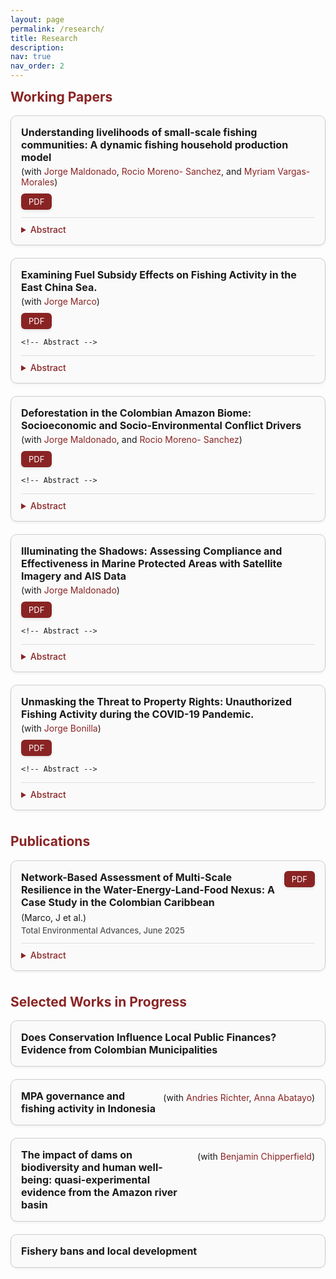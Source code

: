 ```yaml
---
layout: page
permalink: /research/
title: Research
description: 
nav: true
nav_order: 2
---
```


<h2 style="color: rgb(138, 36, 36); margin-top: 0em;">Working Papers</h2>

<div style="border: 1px solid #ccc; border-radius: 10px; padding: 16px; margin-bottom: 20px; background-color: #fafafa; box-shadow: 0 2px 4px rgba(0,0,0,0.05);">

  <!-- Title and PDF -->
  <div style="display: flex; align-items: flex-start; justify-content: space-between; flex-wrap: wrap; gap: 10px;">
    <div>
      <div style="font-weight: bold; font-size: 16px;">Understanding livelihoods of small-scale fishing communities: A dynamic fishing household production model</div>
      <div style="margin-top: 4px; font-size: 14px;">
        (with <a href="https://economia.uniandes.edu.co/maldonado" style="color: rgb(138, 36, 36); text-decoration: none;">Jorge Maldonado</a>, <a style="color: rgb(138, 36, 36); text-decoration: none;">Rocio Moreno- Sanchez</a>, and <a style="color: rgb(138, 36, 36); text-decoration: none;">Myriam Vargas-Morales</a>)
      </div>
    </div>
    <a href="https://jorgephd.github.io/jlmontero.github.io/assets/papers/JEEM-D-25-00547.pdf" 
       target="_blank"
       style="padding: 5px 12px; background-color: rgb(138, 36, 36); color: white; text-align: center; text-decoration: none; border-radius: 6px; font-size: 13px; box-shadow: 0 2px 4px rgba(0, 0, 0, 0.1);">
      PDF
    </a>
  </div>

  <!-- Abstract -->
  <details style="margin-top: 12px; border-top: 1px solid #ddd; padding-top: 10px;">
    <summary style="cursor: pointer; font-weight: 500; font-size: 14px; color: rgb(138, 36, 36);">Abstract</summary>
    <p style="margin-top: 10px; font-size: 14px; line-height: 1.5;">
    Small-scale fishing (SSF) communities in developing countries typically face high levels of poverty and vulnerability, coupled with a strong dependence on fishing resources. Fishing plays a central role as both a source of income and a means of ensuring food security. However, there is limited information on the relationships between household wellbeing, resource sustainability, and their interactions. This study contributes to a deeper understanding of SSF livelihoods by examining how key economic parameters influence the decision-making of fishing households. We develop a dynamic fishing household production model in which households make simultaneous decisions regarding consumption and production, incorporating the fact that fishing depends on a common-pool resource that fluctuates over time. The theoretical model is validated using data from the village of Barú, located in the Colombian Caribbean. The calibrated model allows for simulations of various policy scenarios affecting SSF management and household wellbeing, both with and without considering changes in fish stock. Our findings offer valuable insights for designing policies that support the sustainable use of marine resources while fostering the socioeconomic development of these communities.
    </p>
  </details>

</div>


<div style="border: 1px solid #ccc; border-radius: 10px; padding: 16px; margin-bottom: 20px; background-color: #fafafa; box-shadow: 0 2px 4px rgba(0,0,0,0.05);">

  <!-- Title and PDF -->
  <div style="display: flex; align-items: flex-start; justify-content: space-between; flex-wrap: wrap; gap: 10px;">
    <div>
      <div style="font-weight: bold; font-size: 16px;">Examining Fuel Subsidy Effects on Fishing Activity in the East China Sea.</div>
      <div style="margin-top: 4px; font-size: 14px;">
        (with <a href="https://www.efdinitiative.org/about-efd/people/renau-jorge-marco" style="color: rgb(138, 36, 36); text-decoration: none;">Jorge Marco</a>)
      </div>
    </div>
    <a href="https://jorgephd.github.io/jlmontero.github.io/assets/papers/Fuel_Subsidies_Fishing.pdf" 
       target="_blank"
       style="padding: 5px 12px; background-color: rgb(138, 36, 36); color: white; text-align: center; text-decoration: none; border-radius: 6px; font-size: 13px; box-shadow: 0 2px 4px rgba(0, 0, 0, 0.1);">
      PDF
    </a>
  </div>
  
    <!-- Abstract -->
  <details style="margin-top: 12px; border-top: 1px solid #ddd; padding-top: 10px;">
    <summary style="cursor: pointer; font-weight: 500; font-size: 14px; color: rgb(138, 36, 36);">Abstract</summary>
    <p style="margin-top: 10px; font-size: 14px; line-height: 1.5;">
    Input subsidies reduce marginal costs, driving overexploitation and raising concerns about marine ecosystem sustainability—particularly in regions with high levels of Illegal, Unreported, and Unregulated (IUU) fishing. We examine the impact of the fuel subsidies provision on fishing activity and unauthorized fishing following a reform of the fuel subsidy program introduced in 2016 by the Chinese government. The Chinese government has been known for providing a wide variety of subsidies within its economy to strengthen its economic position relative to other world economies. In 2016, China introduced a reform to its fuel subsidy program for fishing fleets due to high levels of subsidy expenditure, fuel consumption, and overfishing. Using the discontinuities introduced by the reform, we find that after the reform, the hours of unauthorized fishing increased, particularly in Taiwan and in disputed areas. Vessels that receive a greater amount of subsidies reduce their activity within national waters and increase their operations in foreign waters, potentially leading to overexploitation of fish stocks in international waters and conflicts with neighboring countries over disputed fishing grounds. The results suggest that subsidies decrease the level of compliance among fishers and encourage IUU fishing.

    </p>
  </details>

</div>

<div style="border: 1px solid #ccc; border-radius: 10px; padding: 16px; margin-bottom: 20px; background-color: #fafafa; box-shadow: 0 2px 4px rgba(0,0,0,0.05);">

  <!-- Title and PDF -->
  <div style="display: flex; align-items: flex-start; justify-content: space-between; flex-wrap: wrap; gap: 10px;">
    <div>
      <div style="font-weight: bold; font-size: 16px;">Deforestation in the Colombian Amazon Biome: Socioeconomic and Socio-Environmental Conflict Drivers</div>
      <div style="margin-top: 4px; font-size: 14px;">
        (with <a href="https://economia.uniandes.edu.co/maldonado" style="color: rgb(138, 36, 36); text-decoration: none;">Jorge Maldonado</a>, and <a style="color: rgb(138, 36, 36); text-decoration: none;">Rocio Moreno- Sanchez</a>)
      </div>
    </div>
    <a href="https://jorgephd.github.io/jlmontero.github.io/assets/papers/Amazon_SDGN.pdf" 
       target="_blank"
       style="padding: 5px 12px; background-color: rgb(138, 36, 36); color: white; text-align: center; text-decoration: none; border-radius: 6px; font-size: 13px; box-shadow: 0 2px 4px rgba(0, 0, 0, 0.1);">
      PDF
    </a>
  </div>
  
    <!-- Abstract -->
  <details style="margin-top: 12px; border-top: 1px solid #ddd; padding-top: 10px;">
    <summary style="cursor: pointer; font-weight: 500; font-size: 14px; color: rgb(138, 36, 36);">Abstract</summary>
    <p style="margin-top: 10px; font-size: 14px; line-height: 1.5;">
    Colombia, a megadiverse country, harbors over 10\% of global biodiversity, much of it within the Amazon biome, which covers 43\% of its land. Despite its ecological importance, the region faces deforestation driven by land conversion, coca cultivation, illegal mining, and armed conflict, exacerbating biodiversity loss and ecosystem degradation. Socioeconomic conditions in the biome both influence and are affected by these threats, yet data remains scarce. This study estimates indicators across four dimensions—socioeconomic, forest cover, water ecosystems, and socio-ecological conflicts—revealing precarious living conditions, especially for indigenous communities. Notably, areas with higher indigenous populations show greater forest conservation. The northwestern zone remains the most threatened.

    </p>
  </details>

</div>

<div style="border: 1px solid #ccc; border-radius: 10px; padding: 16px; margin-bottom: 20px; background-color: #fafafa; box-shadow: 0 2px 4px rgba(0,0,0,0.05);">

  <!-- Title and PDF -->
  <div style="display: flex; align-items: flex-start; justify-content: space-between; flex-wrap: wrap; gap: 10px;">
    <div>
      <div style="font-weight: bold; font-size: 16px;">Illuminating the Shadows: Assessing Compliance and Effectiveness in Marine Protected Areas with Satellite Imagery and AIS Data</div>
      <div style="margin-top: 4px; font-size: 14px;">
        (with <a href="https://economia.uniandes.edu.co/maldonado" style="color: rgb(138, 36, 36); text-decoration: none;">Jorge Maldonado</a>)
      </div>
    </div>
    <a href="https://jorgephd.github.io/jlmontero.github.io/assets/papers/Esfuerzos_de_Pesca_y_MPAs.pdf" 
       target="_blank"
       style="padding: 5px 12px; background-color: rgb(138, 36, 36); color: white; text-align: center; text-decoration: none; border-radius: 6px; font-size: 13px; box-shadow: 0 2px 4px rgba(0, 0, 0, 0.1);">
      PDF
    </a>
  </div>
  
    <!-- Abstract -->
  <details style="margin-top: 12px; border-top: 1px solid #ddd; padding-top: 10px;">
    <summary style="cursor: pointer; font-weight: 500; font-size: 14px; color: rgb(138, 36, 36);">Abstract</summary>
    <p style="margin-top: 10px; font-size: 14px; line-height: 1.5;">
    Marine Protected Areas (MPAs) are an essential instrument for marine conservation, aimed at promoting the sustainable use of marine resources. In this study, we examine the dynamics and behavior of industrial fishing vessels in relation to MPAs, leveraging extensive global fishing data. Using a regression discontinuity design, we evaluate vessel compliance by analyzing their presence within MPAs through Automatic Identification System (AIS) data and satellite imagery. The main findings indicate that MPAs significantly reduce industrial fishing activity within their boundaries, with a more pronounced reduction observed in MPAs with higher levels of fishing protection. These findings hold true when using both satellite imagery and AIS data. Differences arise when focusing on regions such as Indonesia, the Horn of Africa, and the Central Caribbean, regions characterized as a hotspot for piracy events, good fishing conditions, and consequently, non-publicly tracked vessels. We also find that fishing efforts decrease within less productive MPAs, while no significant effects are observed in the more productive ones. Additionally, larger MPAs and those located farther from piracy-prone regions are more effective in controlling fishing activity.

    </p>
  </details>

</div>

<div style="border: 1px solid #ccc; border-radius: 10px; padding: 16px; margin-bottom: 20px; background-color: #fafafa; box-shadow: 0 2px 4px rgba(0,0,0,0.05);">

  <!-- Title and PDF -->
  <div style="display: flex; align-items: flex-start; justify-content: space-between; flex-wrap: wrap; gap: 10px;">
    <div>
      <div style="font-weight: bold; font-size: 16px;">Unmasking the Threat to Property Rights: Unauthorized Fishing Activity during the COVID-19 Pandemic.</div>
      <div style="margin-top: 4px; font-size: 14px;">
        (with <a href="https://jobonill.wixsite.com/jorgebonilla" style="color: rgb(138, 36, 36); text-decoration: none;">Jorge Bonilla</a>)
      </div>
    </div>
    <a href="https://jorgephd.github.io/jlmontero.github.io/assets/papers/Lockdown_and_Fishing.pdf" 
       target="_blank"
       style="padding: 5px 12px; background-color: rgb(138, 36, 36); color: white; text-align: center; text-decoration: none; border-radius: 6px; font-size: 13px; box-shadow: 0 2px 4px rgba(0, 0, 0, 0.1);">
      PDF
    </a>
  </div>
  
    <!-- Abstract -->
  <details style="margin-top: 12px; border-top: 1px solid #ddd; padding-top: 10px;">
    <summary style="cursor: pointer; font-weight: 500; font-size: 14px; color: rgb(138, 36, 36);">Abstract</summary>
    <p style="margin-top: 10px; font-size: 14px; line-height: 1.5;">
   The global health crisis has disrupted economic activities and posed significant challenges to fisheries management, control, and surveillance. In this paper, we examine the impact of the COVID-19 pandemic on property rights in the context of unauthorized fishing activity providing theoretical and empirical evidences. This study investigates to what extent the pandemic has led to an increase in unauthorized fishing, potentially undermining existing property rights systems. To do so, we compile a comprehensive database with weekly, country-level fishing effort data for 146 countries before and during the COVID-19 lockdowns and international fishing access agreements data. We employ  Differences in Differences approaches to shed light on the consequences of the pandemic for marine resource governance. The findings indicate that the stringency of the restrictions led to a decrease in authorized fishing efforts. However, unauthorized fishing hours increased, but we did not find any effects on the number of vessels engaged in unauthorized fishing due to the onset of the lockdowns. The increase in unauthorized fishing hours was higher in low- and middle-income countries, and in areas with a higher biodiversity index. These results inform the design of control policies by understanding the motivations of fishermen in low-monitoring scenarios.

    </p>
  </details>

</div>


<br>

<h2 style="color: rgb(138, 36, 36); margin-top: 0em;">Publications</h2>

<!-- ## Publications -->

<div style="border: 1px solid #ccc; border-radius: 10px; padding: 16px; margin-bottom: 20px; background-color: #fafafa; box-shadow: 0 2px 4px rgba(0,0,0,0.05);">

  <!-- Title and PDF in a single row -->
  <div style="display: flex; justify-content: space-between; align-items: flex-start; gap: 10px;">
    <div style="flex: 1; font-weight: bold; font-size: 16px;">
       Network-Based Assessment of Multi-Scale Resilience in the Water-Energy-Land-Food Nexus: A Case Study in the Colombian Caribbean
    </div>
    <a href="https://www.sciencedirect.com/science/article/pii/S2950395725000116?via%3Dihub" 
       target="_blank"
       style="white-space: nowrap; padding: 5px 12px; background-color: rgb(138, 36, 36); color: white; text-align: center; text-decoration: none; border-radius: 6px; font-size: 13px; box-shadow: 0 2px 4px rgba(0, 0, 0, 0.1);">
      PDF
    </a>
  </div>

  <!-- Coauthor and Journal -->
  <div style="margin-top: 6px; font-size: 14px;">
    (Marco, J et al.)
  </div>
  <div style="margin-top: 4px; font-weight: 500; font-size: 13px; color: #555;">
    Total Environmental Advances, June 2025
  </div>

  <!-- Abstract -->
  <details style="margin-top: 12px; border-top: 1px solid #ddd; padding-top: 10px;">
    <summary style="cursor: pointer; font-weight: 500; font-size: 14px; color: rgb(138, 36, 36);">Abstract</summary>
    <p style="margin-top: 10px; font-size: 14px; line-height: 1.5;">
      Global change threatens socio-ecological systems, particularly in regions with rapid land use changes and competing demands for water, energy, and food. However, the impact of land use changes on the resilience of interconnected systems remains largely unexplored. To address this gap, this study advances the Water-Energy- Food (WEF) nexus approach by integrating land as a central element, forming the Water-Energy-Land-Food (WELF) nexus. It introduces an analytical framework to quantify the effects of land use changes on nexus composition and resilience across spatial scales, from regional to local. The framework characterizes resilience as a macroscale property of the nexus using geospatial land use and land cover data and decomposes it into microscale components through a network approach, identifying how nexus elements and land use transfers among them influence resilience. The framework is applied to the Maria La Baja sub-watershed (2002–2018) in the Colombian Caribbean, during significant structural transformation. Results reveal scale-dependent variations in WELF nexus composition and resilience, with the Food element consistently enhancing resilience, while the contributions of Water and Energy vary by scale. Scenario analysis shows that a reduction in land use transfers consistently decreases resilience across scales. In contrast to literature, this study finds that increasing land use transfers does not always enhance resilience. While resilience theory can support balancing competing land demands and adapting socio-ecological systems to global change, this study emphasizes the need for careful characterization of nexus elements, interactions, and feedback loops, identifying a necessary condition for land use transfers interventions to enhance resilience effectively. </p>
    
  </details>
</div>

<br>


<h2 style="color: rgb(138, 36, 36); margin-top: 0em;">Selected Works in Progress</h2>
<div style="border: 1px solid #ccc; border-radius: 10px; padding: 16px; margin-bottom: 20px; background-color: #fafafa; box-shadow: 0 2px 4px rgba(0,0,0,0.05);">

  <!-- Title and PDF in a single row -->
  <div style="display: flex; justify-content: space-between; align-items: flex-start; gap: 10px;">
    <div style="flex: 1; font-weight: bold; font-size: 16px;">
      Does Conservation Influence Local Public Finances? Evidence from Colombian Municipalities
    </div>
  </div>
</div>

<div style="border: 1px solid #ccc; border-radius: 10px; padding: 16px; margin-bottom: 20px; background-color: #fafafa; box-shadow: 0 2px 4px rgba(0,0,0,0.05);">
  <!-- Title and PDF in a single row -->
  <div style="display: flex; justify-content: space-between; align-items: flex-start; gap: 10px;">
    <div style="flex: 1; font-weight: bold; font-size: 16px;">
      MPA governance and fishing activity in Indonesia</div>
    <div style="margin-top: 4px; font-size: 14px;">
        (with <a href="https://andriesrichter.com/" style="color: rgb(138, 36, 36); text-decoration: none;">Andries Richter</a>, <a href="https://annabatayo.com/" style="color: rgb(138, 36, 36); text-decoration: none;">Anna Abatayo</a>)
      </div>
  </div>
</div>

<div style="border: 1px solid #ccc; border-radius: 10px; padding: 16px; margin-bottom: 20px; background-color: #fafafa; box-shadow: 0 2px 4px rgba(0,0,0,0.05);">
  <!-- Title and PDF in a single row -->
  <div style="display: flex; justify-content: space-between; align-items: flex-start; gap: 10px;">
    <div style="flex: 1; font-weight: bold; font-size: 16px;">
      The impact of dams on biodiversity and human well-being: quasi-experimental evidence from the Amazon river basin</div>
    <div style="margin-top: 4px; font-size: 14px;">
        (with <a href="https://sites.google.com/monash.edu/benjamin-chipperfield/home" style="color: rgb(138, 36, 36); text-decoration: none;">Benjamin Chipperfield</a>)
      </div>
  </div>
</div>

<div style="border: 1px solid #ccc; border-radius: 10px; padding: 16px; margin-bottom: 20px; background-color: #fafafa; box-shadow: 0 2px 4px rgba(0,0,0,0.05);">

  <!-- Title and PDF in a single row -->
  <div style="display: flex; justify-content: space-between; align-items: flex-start; gap: 10px;">
    <div style="flex: 1; font-weight: bold; font-size: 16px;">
      Fishery bans and local development
    </div>
  </div>
</div>

  
